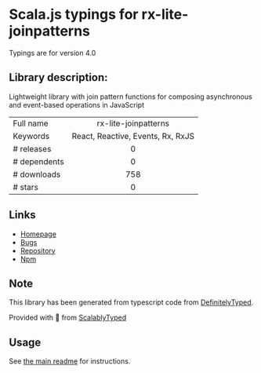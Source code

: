 
# Scala.js typings for rx-lite-joinpatterns

Typings are for version 4.0

## Library description:
Lightweight library with join pattern functions for composing asynchronous and event-based operations in JavaScript

|                    |                 |
| ------------------ | :-------------: |
| Full name          | rx-lite-joinpatterns |
| Keywords           | React, Reactive, Events, Rx, RxJS |
| # releases         | 0 |
| # dependents       | 0 |
| # downloads        | 758 |
| # stars            | 0 |

## Links
- [Homepage](https://github.com/Reactive-Extensions/RxJS)
- [Bugs](https://github.com/Reactive-Extensions/RxJS/issues)
- [Repository](https://github.com/Reactive-Extensions/RxJS)
- [Npm](https://www.npmjs.com/package/rx-lite-joinpatterns)
    


## Note
This library has been generated from typescript code from [DefinitelyTyped](https://definitelytyped.org).

Provided with :purple_heart: from [ScalablyTyped](https://github.com/oyvindberg/ScalablyTyped)

## Usage
See [the main readme](../../readme.md) for instructions.



